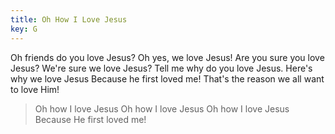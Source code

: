 ```yaml
---
title: Oh How I Love Jesus
key: G
---
```


Oh friends do you love Jesus? 
Oh yes, we love Jesus! 
Are you sure you love Jesus? 
We're sure we love Jesus? 
Tell me why do you love Jesus. 
Here's why we love Jesus 
Because he first loved me!
That's the reason we all want to love Him!

>Oh how I love Jesus 
Oh how I love Jesus 
Oh how I love Jesus 
Because He first loved me!
